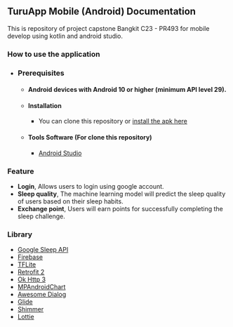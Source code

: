 ## TuruApp Mobile (Android) Documentation
<p>This is repository of project capstone Bangkit C23 - PR493 for mobile develop using kotlin and android studio. </p>

### How to use the application
- ### Prerequisites
    - #### Android devices with Android 10 or higher (minimum API level 29).
    - #### Installation
      - You can clone this repository or [install the apk here](https://drive.google.com/file/d/13Fw5jbcPrh3F055kuOr5-ues09-VRaB2/view?usp=sharing)
    - #### Tools Software (For clone this repository)
        - [Android Studio](https://developer.android.com/studio)
    

### Feature
- **Login**, Allows users to login using google account.
- **Sleep quality**, The machine learning model will predict the sleep quality of users based on their sleep habits.
- **Exchange point**, Users will earn points for successfully completing the sleep challenge.

### Library
- [Google Sleep API](https://developers.google.com/location-context/sleep)
- [Firebase](https://firebase.google.com)
- [TFLite](https://www.tensorflow.org/lite)
- [Retrofit 2](https://square.github.io/retrofit/)
- [Ok Http 3](https://square.github.io/okhttp/)
- [MPAndroidChart](https://github.com/PhilJay/MPAndroidChart)
- [Awesome Dialog](https://github.com/chnouman/AwesomeDialog)
- [Glide](https://github.com/bumptech/glide)
- [Shimmer](https://facebook.github.io/shimmer-android/)
- [Lottie](https://airbnb.design/lottie/)
   

